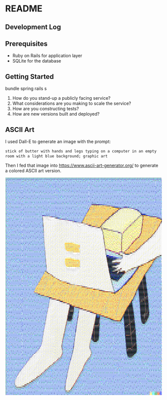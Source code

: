 # README

## Development Log

## Prerequisites

- Ruby on Rails for application layer
- SQLite for the database

## Getting Started

bundle
spring rails s

1. How do you stand-up a publicly facing service?
2. What considerations are you making to scale the service?
3. How are you constructing tests?
4. How are new versions built and deployed?

## ASCII Art

I used Dall-E to generate an image with the prompt:

```
stick of butter with hands and legs typing on a computer in an empty room with a light blue background; graphic art
```

Then I fed that image into https://www.ascii-art-generator.org/ to generate a colored ASCII art version.

![image](./ascii.png)
